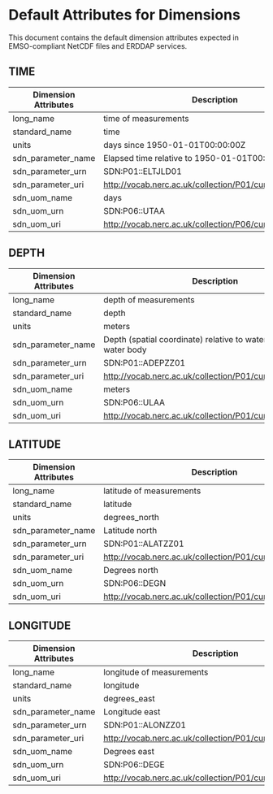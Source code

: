 # Default Attributes for Dimensions #
This document contains the default dimension attributes expected in EMSO-compliant NetCDF files and ERDDAP services. 

## TIME ##

| Dimension Attributes | Description                                              |
|----------------------|----------------------------------------------------------|
| long_name            | time of measurements                                     |
| standard_name        | time                                                     |
| units                | days since 1950-01-01T00:00:00Z                          |
| sdn_parameter_name   | Elapsed time relative to 1950-01-01T00:00:00Z            |
| sdn_parameter_urn    | SDN:P01::ELTJLD01                                        |
| sdn_parameter_uri    | http://vocab.nerc.ac.uk/collection/P01/current/ELTJLD01/ |
| sdn_uom_name         | days                                                     |
| sdn_uom_urn          | SDN:P06::UTAA                                            |
| sdn_uom_uri          | http://vocab.nerc.ac.uk/collection/P06/current/UTAA/     |

## DEPTH ##

| Dimension Attributes | Description                                                            |
|----------------------|------------------------------------------------------------------------|
| long_name            | depth of measurements                                                  |
| standard_name        | depth                                                                  |
| units                | meters                                                                 |
| sdn_parameter_name   | Depth (spatial coordinate) relative to water surface in the water body |
| sdn_parameter_urn    | SDN:P01::ADEPZZ01                                                      |
| sdn_parameter_uri    | http://vocab.nerc.ac.uk/collection/P01/current/ADEPZZ01                |
| sdn_uom_name         | meters                                                                 |
| sdn_uom_urn          | SDN:P06::ULAA                                                          |
| sdn_uom_uri          | http://vocab.nerc.ac.uk/collection/P01/current/ULAA                    |

## LATITUDE ##

| Dimension Attributes | Description                                             |
|----------------------|---------------------------------------------------------|
| long_name            | latitude of measurements                                |
| standard_name        | latitude                                                |
| units                | degrees_north                                           |
| sdn_parameter_name   | Latitude north                                          | 
| sdn_parameter_urn    | SDN:P01::ALATZZ01                                       |
| sdn_parameter_uri    | http://vocab.nerc.ac.uk/collection/P01/current/ALATZZ01 |
| sdn_uom_name         | Degrees north                                           |
| sdn_uom_urn          | SDN:P06::DEGN                                           |
| sdn_uom_uri          | http://vocab.nerc.ac.uk/collection/P01/current/ALATZZ01 |

## LONGITUDE ##

| Dimension Attributes | Description                                             |
|----------------------|---------------------------------------------------------|
| long_name            | longitude of measurements                               |
| standard_name        | longitude                                               |
| units                | degrees_east                                            |
| sdn_parameter_name   | Longitude east                                          | 
| sdn_parameter_urn    | SDN:P01::ALONZZ01                                       |
| sdn_parameter_uri    | http://vocab.nerc.ac.uk/collection/P01/current/ALONZZ01 |
| sdn_uom_name         | Degrees east                                            |
| sdn_uom_urn          | SDN:P06::DEGE                                           |
| sdn_uom_uri          | http://vocab.nerc.ac.uk/collection/P01/current/ALONZZ01 |
